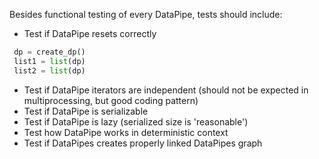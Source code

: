 Besides functional testing of every DataPipe, tests should include:

* Test if DataPipe resets correctly
```python
 dp = create_dp()
 list1 = list(dp)
 list2 = list(dp)
```
* Test if DataPipe iterators are independent (should not be expected in multiprocessing, but good coding pattern)
* Test if DataPipe is serializable
* Test if DataPipe is lazy (serialized size is 'reasonable')
* Test how DataPipe works in deterministic context
* Test if DataPipes creates properly linked DataPipes graph
